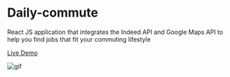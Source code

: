 # Daily-commute
React JS application that integrates the Indeed API and Google Maps API to help you find jobs that fit your commuting lifestyle

[Live Demo](https://daily-commute-.herokuapp.com/)

![gif](https://media.giphy.com/media/AE77Ejhl8jcZ7TC6hC/giphy.gif)
